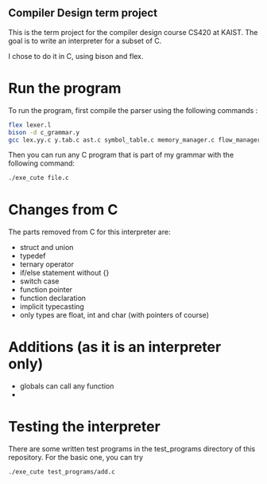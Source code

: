 ## Compiler Design term project

This is the term project for the compiler design course CS420 at KAIST. The goal is to write an interpreter for a subset of C.

I chose to do it in C, using bison and flex.

# Run the program
To run the program, first compile the parser using the following commands :
```sh
flex lexer.l
bison -d c_grammar.y
gcc lex.yy.c y.tab.c ast.c symbol_table.c memory_manager.c flow_manager.c global_manager.c main.c -O3 -o "exe_cute" -I .
```

Then you can run any C program that is part of my grammar with the following command:

```sh
./exe_cute file.c
```

# Changes from C
The parts removed from C for this interpreter are:
- struct and union
- typedef
- ternary operator
- if/else statement without \{\}
- switch case
- function pointer
- function declaration
- implicit typecasting
- only types are float, int and char (with pointers of course)
# Additions (as it is an interpreter only)
- globals can call any function
- 

# Testing the interpreter
There are some written test programs in the test_programs directory of this repository.
For the basic one, you can try
```sh
./exe_cute test_programs/add.c
```
